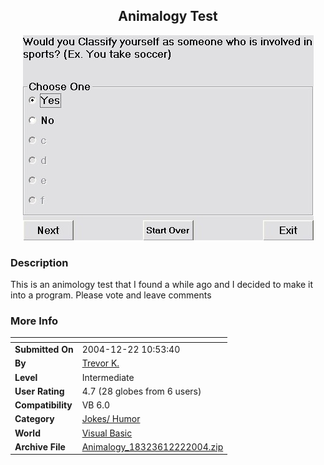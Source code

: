 ﻿<div align="center">

## Animalogy Test

<img src="PIC2004122213057152.JPG">
</div>

### Description

This is an animology test that I found a while ago and I decided to make it into a program. Please vote and leave comments
 
### More Info
 


<span>             |<span>
---                |---
**Submitted On**   |2004-12-22 10:53:40
**By**             |[Trevor K\.](https://github.com/Planet-Source-Code/PSCIndex/blob/master/ByAuthor/trevor-k.md)
**Level**          |Intermediate
**User Rating**    |4.7 (28 globes from 6 users)
**Compatibility**  |VB 6\.0
**Category**       |[Jokes/ Humor](https://github.com/Planet-Source-Code/PSCIndex/blob/master/ByCategory/jokes-humor__1-40.md)
**World**          |[Visual Basic](https://github.com/Planet-Source-Code/PSCIndex/blob/master/ByWorld/visual-basic.md)
**Archive File**   |[Animalogy\_18323612222004\.zip](https://github.com/Planet-Source-Code/trevor-k-animalogy-test__1-57858/archive/master.zip)








